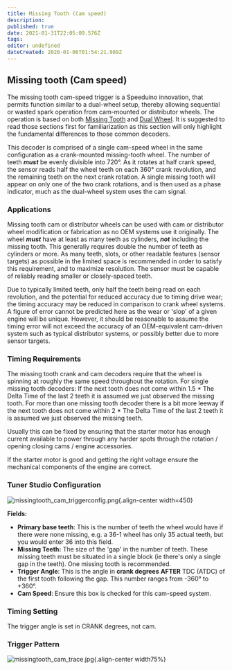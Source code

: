 ```yaml
---
title: Missing Tooth (Cam speed)
description: 
published: true
date: 2021-01-31T22:05:09.576Z
tags: 
editor: undefined
dateCreated: 2020-01-06T01:54:21.989Z
---
```


## Missing tooth (Cam speed)
The missing tooth cam-speed trigger is a Speeduino innovation, that permits function similar to a dual-wheel setup, thereby allowing sequential or wasted spark operation from cam-mounted or distributor wheels. The operation is based on both [Missing Tooth](/decoders/Missing_Tooth "wikilink") and [Dual Wheel](/decoders/Dual_Wheel "wikilink"). It is suggested to read those sections first for familiarization as this section will only highlight the fundamental differences to those common decoders.

This decoder is comprised of a single cam-speed wheel in the same configuration as a crank-mounted missing-tooth wheel. The number of teeth ***must*** be evenly divisible into 720°. As it rotates at half crank speed, the sensor reads half the wheel teeth on each 360° crank revolution, and the remaining teeth on the next crank rotation. A single missing tooth will appear on only one of the two crank rotations, and is then used as a phase indicator, much as the dual-wheel system uses the cam signal.

### Applications

Missing tooth cam or distributor wheels can be used with cam or distributor wheel modification or fabrication as no OEM systems use it originally. The wheel ***must*** have at least as many teeth as cylinders, ***not*** including the missing tooth. This generally requires double the number of teeth as cylinders or more. As many teeth, slots, or other readable features (sensor targets) as possible in the limited space is recommended in order to satisfy this requirement, and to maximize resolution. The sensor must be capable of reliably reading smaller or closely-spaced teeth.

Due to typically limited teeth, only half the teeth being read on each revolution, and the potential for reduced accuracy due to timing drive wear; the timing accuracy may be reduced in comparison to crank wheel systems. A figure of error cannot be predicted here as the wear or 'slop' of a given engine will be unique. However, it should be reasonable to assume the timing error will not exceed the accuracy of an OEM-equivalent cam-driven system such as typical distributor systems, or possibly better due to more sensor targets.


### Timing Requirements

The missing tooth crank and cam decoders require that the wheel is spinning at roughly the same speed throughout the rotation. For single missing tooth decoders: If the next tooth does not come within 1.5 * The Delta Time of the last 2 teeth it is assumed we just observed the missing tooth. For more than one missing tooth decoder there is a bit more leeway if the next tooth does not come within 2 * The Delta Time of the last 2 teeth it is assumed we just observed the missing teeth. 

Usually this can be fixed by ensuring that the starter motor has enough current available to power through any harder spots through the rotation / opening closing cams / engine accessories. 

If the starter motor is good and getting the right voltage ensure the mechanical components of the engine are correct. 



### Tuner Studio Configuration
![missingtooth_cam_triggerconfig.png](/img/decoders/missingtooth_cam_triggerconfig.png){.align-center width=450}

**Fields:**
- **Primary base teeth**: This is the number of teeth the wheel would have if there were none missing, e.g. a 36-1 wheel has only 35 actual teeth, but you would enter 36 into this field.
- **Missing Teeth:** The size of the 'gap' in the number of teeth. These missing teeth must be situated in a single block (ie there's only a single gap in the teeth). One missing tooth is recommended.
- **Trigger Angle**: This is the angle in **crank degrees** **AFTER** TDC (ATDC) of the first tooth following the gap. This number ranges from -360° to +360°.
- **Cam Speed**: Ensure this box is checked for this cam-speed system.

### Timing Setting

The trigger angle is set in CRANK degrees, not cam.

### Trigger Pattern

![missingtooth_cam_trace.jpg](/img/decoders/missingtooth_cam_trace.jpg){.align-center width75%}
